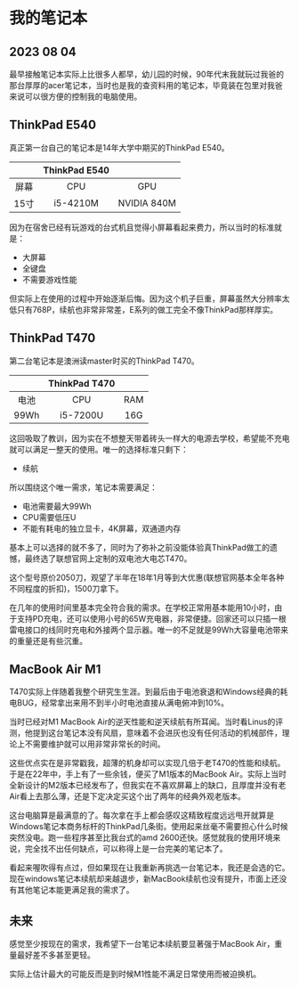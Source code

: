 # 我的笔记本
## 2023 08 04

最早接触笔记本实际上比很多人都早，幼儿园的时候，90年代末我就玩过我爸的那台厚厚的acer笔记本，当时也是我的查资料用的笔记本，毕竟装在包里对我爸来说可以很方便的控制我的电脑使用。

## ThinkPad E540

真正第一台自己的笔记本是14年大学中期买的ThinkPad E540。

| | ThinkPad E540 |   |
|:-:|:-:|:-:|
|屏幕|CPU|GPU|
|15寸|i5-4210M|NVIDIA 840M|

因为在宿舍已经有玩游戏的台式机且觉得小屏幕看起来费力，所以当时的标准就是：

- 大屏幕
- 全键盘
- 不需要游戏性能

但实际上在使用的过程中开始逐渐后悔。因为这个机子巨重，屏幕虽然大分辨率太低只有768P，续航也非常非常差，E系列的做工完全不像ThinkPad那样厚实。

## ThinkPad T470

第二台笔记本是澳洲读master时买的ThinkPad T470。

| | ThinkPad T470 |   |
|:-:|:-:|:-:|
|电池|CPU|RAM|
|99Wh|i5-7200U|16G|

这回吸取了教训，因为实在不想整天带着砖头一样大的电源去学校，希望能不充电就可以满足一整天的使用。唯一的选择标准只剩下：

- 续航

所以围绕这个唯一需求，笔记本需要满足：

- 电池需要最大99Wh
- CPU需要低压U
- 不能有耗电的独立显卡，4K屏幕，双通道内存

基本上可以选择的就不多了，同时为了弥补之前没能体验真ThinkPad做工的遗憾，最终选了联想官网上定制的双电池大电芯T470。

这个型号原价2050刀，观望了半年在18年1月等到大优惠(联想官网基本全年各种不同程度的折扣)，1500刀拿下。

在几年的使用时间里基本完全符合我的需求。在学校正常用基本能用10小时，由于支持PD充电，还可以使用小号的65W充电器，非常便捷。回家还可以只插一根雷电接口的线同时充电和外接两个显示器。唯一的不足就是99Wh大容量电池带来的重量还是有些沉重。

## MacBook Air M1

T470实际上伴随着我整个研究生生涯。到最后由于电池衰退和Windows经典的耗电BUG，经常拿出来用不到半小时电池直接从满电俯冲到10%。

当时已经对M1 MacBook Air的逆天性能和逆天续航有所耳闻。当时看Linus的评测，他提到这台笔记本没有风扇，意味着不会进灰也没有任何活动的机械部件，理论上不需要维护就可以用非常非常长的时间。

这些优点实在是非常戳我，超薄的机身却可以实现几倍于老T470的性能和续航。于是在22年中，手上有了一些余钱，便买了M1版本的MacBook Air。实际上当时全新设计的M2版本已经发布了，但我实在不喜欢屏幕上的缺口，且厚度并没有老Air看上去那么薄，还是下定决定买这个出了两年的经典外观老版本。

这台电脑算是最满意的了。每次拿在手上都会感叹这精致程度远远甩开就算是Windows笔记本商务标杆的ThinkPad几条街。使用起来丝毫不需要担心什么时候突然没电。跑一些程序甚至比我台式的amd 2600还快。感觉就我的使用环境来说，完全找不出任何缺点，可以称得上是一台完美的笔记本了。

看起来喔吹得有点过，但如果现在让我重新再挑选一台笔记本，我还是会选的它。现在windows笔记本续航却来越退步，新MacBook续航也没有提升，市面上还没有其他笔记本能更满足我的需求了。

## 未来

感觉至少按现在的需求，我希望下一台笔记本续航要显著强于MacBook Air，重量最好差不多甚至更轻。

实际上估计最大的可能反而是到时候M1性能不满足日常使用而被迫换机。
